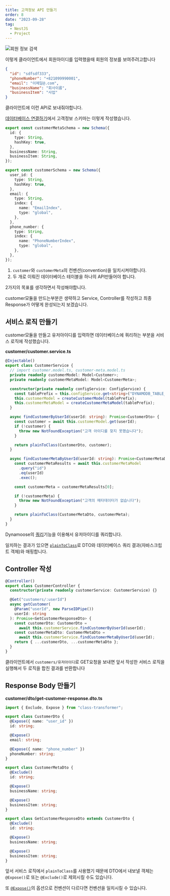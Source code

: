 ```yaml
---
title: 고객정보 API 만들기
order: 8
date: "2023-09-28"
tag:
  - NestJS
  - Project
---
```


![회원 정보 검색](https://github.com/Zamoca42/blog/assets/96982072/3cb4e5b5-b460-470e-8c80-f65a1502ed44)

이렇게 클라이언트에서 회원아이디를 입력했을때 회원의 정보를 보여주려고합니다

```json
{
  "id": "sdfsdf333",
  "phoneNumber": "+821099990001",
  "email": "이메일@.com",
  "businessName": "회사이름",
  "businessItem": "사업"
}
```

<!--end-->

클라이언트에 이런 API로 보내줘야합니다.

[데이터베이스 연결하기](../../db/dynamoose.md)에서 고객정보 스키마는 이렇게 작성했습니다.

```typescript
export const customerMetaSchema = new Schema({
  id: {
    type: String,
    hashKey: true,
  },
  businessName: String,
  businessItem: String,
});

export const customerSchema = new Schema({
  user_id: {
    type: String,
    hashKey: true,
  },
  email: {
    type: String,
    index: {
      name: "EmailIndex",
      type: "global",
    },
  },
  phone_number: {
    type: String,
    index: {
      name: "PhoneNumberIndex",
      type: "global",
    },
  },
});
```

1. `customer`와 `customerMeta`의 컨벤션(convention)을 일치시켜야합니다.
2. 두 개로 이뤄진 데이터베이스 테이블을 하나의 API만들어야 합니다.

2가지의 목표를 생각하면서 작성해야합니다.

customer모듈을 만드는부분은 생략하고 Service, Controller를 작성하고 최종 Response가 어떻게 완성되는지 보겠습니다.

## 서비스 로직 만들기

customer모듈을 만들고 유저아이디를 입력하면 데이터베이스에 쿼리하는 부분을 서비스 로직에 작성했습니다.

**customer/customer.service.ts**

```typescript
@Injectable()
export class CustomerService {
  // import customer.model.ts, customer-meta.model.ts
  private readonly customerModel: Model<Customer>;
  private readonly customerMetaModel: Model<CustomerMeta>;

  constructor(private readonly configService: ConfigService) {
    const tablePrefix = this.configService.get<string>("DYNAMODB_TABLE_PREFIX");
    this.customerModel = createCustomerModel(tablePrefix);
    this.customerMetaModel = createCustomerMetaModel(tablePrefix);
  }

  async findCustomerByUserId(userId: string): Promise<CustomerDto> {
    const customer = await this.customerModel.get(userId);
    if (!customer) {
      throw new NotFoundException("고객 아이디를 찾지 못했습니다");
    }

    return plainToClass(CustomerDto, customer);
  }

  async findCustomerMetaByUserId(userId: string): Promise<CustomerMetaDto> {
    const customerMetaResults = await this.customerMetaModel
      .query("id")
      .eq(userId)
      .exec();

    const customerMeta = customerMetaResults[0];

    if (!customerMeta) {
      throw new NotFoundException("고객의 메타데이터가 없습니다");
    }

    return plainToClass(CustomerMetaDto, customerMeta);
  }
}
```

Dynamoose의 [쿼리](https://dynamoosejs.com/guide/Query)기능을 이용해서 유저아이디를 쿼리합니다.

일치하는 결과가 있으면 [`plainToClass`][PlainToClass]로 DTO와 데이터베이스 쿼리 결과(자바스크립트 객체)와 매핑합니다.

## Controller 작성

```typescript
@Controller()
export class CustomerController {
  constructor(private readonly customerService: CustomerService) {}

  @Get("customers/:userId")
  async getCustomer(
    @Param("userId", new ParseIDPipe())
    userId: string
  ): Promise<GetCustomerResponseDto> {
    const customerDto: CustomerDto =
      await this.customerService.findCustomerByUserId(userId);
    const customerMetaDto: CustomerMetaDto =
      await this.customerService.findCustomerMetaByUserId(userId);
    return { ...customerDto, ...customerMetaDto };
  }
}
```

클라이언트에서 `customers/유저아이디`로 GET요청을 보내면 앞서 작성한 서비스 로직을 실행해서 두 로직을 합친 결과를 반환합니다

## Response Body 만들기

**customer/dto/get-customer-response.dto.ts**

```typescript
import { Exclude, Expose } from "class-transformer";

export class CustomerDto {
  @Expose({ name: "user_id" })
  id: string;

  @Expose()
  email: string;

  @Expose({ name: "phone_number" })
  phoneNumber: string;
}

export class CustomerMetaDto {
  @Exclude()
  id: string;

  @Expose()
  businessName: string;

  @Expose()
  businessItem: string;
}

export class GetCustomerResponseDto extends CustomerDto {
  @Exclude()
  id: string;

  @Expose()
  businessName: string;

  @Expose()
  businessItem: string;
}
```

앞서 서비스 로직에서 `plainToClass`를 사용했기 때문에 DTO에서 내보낼 객체는
`@Expose()`로 또는 `@Exclude()`로 제외시킬 수도 있습니다.

또 [`@Expose()`][Expose]의 옵션으로
컨벤션이 다르다면 컨벤션을 일치시킬 수 있습니다.

[Expose]: https://github.com/typestack/class-transformer#exposing-properties-with-different-names
[PlainToClass]: https://github.com/typestack/class-transformer#plaintoclass
